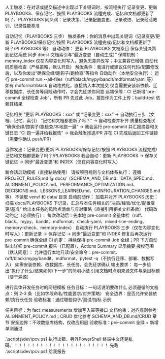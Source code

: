 人工触发：在对话或提交描述中出现以下关键词时，按流程执行
记录变更、更新 PLAYBOOKS、保存记忆、按照 PLAYBOOKS 流程完成、记忆和文档都更新了吗？、PLAYBOOKS
同义词：记录决策、记录配置变更、记录改进、记录经验教训、记录性能基准

自动记忆（PLAYBOOKS 三步）
触发条件：你的消息中出现关键词（记录变更/更新 PLAYBOOKS/保存记忆/按照 PLAYBOOKS 流程完成/记忆和文档都更新了吗？/PLAYBOOKS 等）
自动动作：
更新 PLAYBOOKS 文档条目
保存关键决策到记忆系统
同步 docs/ 文档索引与“最近变更（自动生成）”
保障机制：memory_index 仅在内容变化时写入，避免无差异改写；中文兼容已增强
自动代码质量检查（严格策略，默认开启）
触发条件：我进行或建议任何代码/配置修改后，以及你发出“确保全绿/跑钩子/跑检查”等指令
自动动作（本地安全执行）：
运行 pre-commit run --all-files（ruff/black/mypy/bandit/mdformat/yaml 等）
如有 mdformat/black 自动格式化，直接纳入本次提交
仅当需要安装新依赖、迁移数据库、长任务等风险动作时，才会先征求你同意
远端保障：CI 已新增“pre-commit 全绿检查 Job”，所有 PR 先过此 Job，报告作为工件上传；build-test 依赖其结果

记忆相关
“更新 PLAYBOOKS：xxx” 或 “记录变更：xxx” → 自动执行三步（文档、记忆、索引）
“记忆和文档都更新了吗？” → 自动检查并补齐
质量检查相关
“确保全绿/跑钩子/跑检查/本地跑一遍” → 我会运行 pre-commit 并汇报摘要和关键日志
“CI 跑一遍并给我报告” → 我会触发推送/PR 并在 CI 完成后返回工件链接（需要你确认 push/PR）

当你发出：记录变更/更新 PLAYBOOKS/保存记忆/按照 PLAYBOOKS 流程完成/记忆和文档都更新了吗？/PLAYBOOKS
我会自动：更新 PLAYBOOKS → 保存关键记忆 → 同步“最近变更”和 INDEX（仅在内容变化时写入）

新会话启动模板（直接粘贴使用）
请按项目规则与文档体系执行：
遵循 PROJECT_RULES.md 与 docs/（SCHEMA_AND_DB.md、DATA_SPEC.md、ALIGNMENT_POLICY.md、PERFORMANCE_OPTIMIZATION.md、DECISIONS.md、LESSONS_LEARNED.md、CONFIGURATION_CHANGES.md 等）
不读取 venv/ 和 data/ 目录
启动前动作：
加载并对齐 PLAYBOOKS 历史：扫描 docs/PLAYBOOKS 下记录，汇总与本任务相关的“决策/经验/优化/配置变更/基准”
给出本任务的风险点清单与应对策略（直接引用相关文档条款）
代码改动约定（必须执行）：
每次改动后：先本地 pre-commit 全量体检（ruff、black、mypy、bandit、mdformat、check-yaml、mixed-line-ending、memory-check、memory-index）
自动执行 PLAYBOOKS 三步（仅在内容变化时写入）：更新记录 → 保存记忆 → 同步“最近变更”和 INDEX
修复后再次运行 pre-commit 确保全绿
CI 约定：
持续保持 pre-commit Job 全绿；PR 下方自动贴出详细 pre-commit 报告（已配置），Actions Summary 显示摘要
授权范围（默认同意）：
允许运行本地只读/安全命令：pre-commit、ruff/black/mypy/bandit、mdformat、pytest -q（不执行迁移、部署、数据写入）
如需安装依赖、改数据库、长任务，会先征求确认
输出要求：
每一步给出“执行了什么/结果如何/下一步”的简明小结
引用文档时点明来源文件与条目标题（便于溯源）

进行具体开发任务时的简短模板
任务目标：一句话说明要改什么
必须遵循的文档点：列 2-3 条（比如字段命名/性能要求/对齐策略）
安全边界：是否允许安装依赖/执行长任务
验收标准：通过哪些钩子/测试/指标
示例

任务目标：为 fact_measurements 增加写入幂等接口
文档约束：对齐规则参考 ALIGNMENT_POLICY.md；CRUD 优化参考 SCHEMA_AND_DB.md/CRUD 章节
安全边界：不改数据库结构，仅改应用层
验收标准：pre-commit 全绿 + 新增单测通过

.\\scripts\\dev\\pcv.ps1  执行出错，另外PowerShell 终端中文还是乱码。！！！！！！！！！！！！！！！！！！！！！！
先跑 .\\scripts\\dev\\pcv.ps1 给我报告

